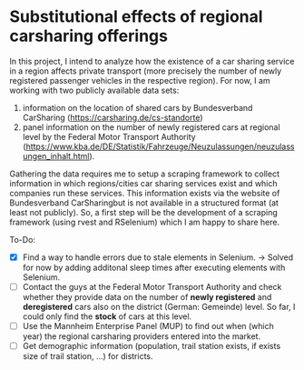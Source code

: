 # Substitutional effects of regional carsharing offerings

In this project, I intend to analyze how the existence of a car sharing service in a region affects private transport (more precisely the number of newly registered passenger vehicles in the respective region). For now, I am working with two publicly available data sets:
1. information on the location of shared cars by Bundesverband CarSharing (https://carsharing.de/cs-standorte)
2. panel information on the number of newly registered cars at regional level by the Federal Motor Transport Authority (https://www.kba.de/DE/Statistik/Fahrzeuge/Neuzulassungen/neuzulassungen_inhalt.html). 

Gathering the data requires me to setup a scraping framework to collect information in which regions/cities car sharing services exist and which companies run these services. This information exists via the website of Bundesverband CarSharingbut is not available in a structured format (at least not publicly). So, a first step will be the development of a scraping framework (using rvest and RSelenium) which I am happy to share here.


To-Do:
- [x] Find a way to handle errors due to stale elements in Selenium. -> Solved for now by adding additonal sleep times after executing elements with Selenium.
- [ ] Contact the guys at the Federal Motor Transport Authority and check whether they provide data on the number of **newly registered** and **deregistered** cars also on the district (German: Gemeinde) level. So far, I could only find the **stock** of cars at this level.
- [ ] Use the Mannheim Enterprise Panel (MUP) to find out when (which year) the regional carsharing providers entered into the market.
- [ ] Get demographic information (population, trail station exists, if exists size of trail station, ...) for districts.
